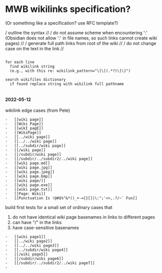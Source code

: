 # MWB wikilinks specification?

(Or something like a specification? use RFC template?)

/ outline the syntax //
/ do not assume scheme when encountering ':' (Obsidian does not allow ':' in file names, so such links cannot create wiki pages) //
/ generate full path links from root of the wiki //
/ do not change case on the text in the link //

```

for each line
  find wikilink string
  (e.g., with this re: wikilink_pattern="\[\[(.*?)\]\]")

search wikifiles dictionary
  if found replace string with wikilink full pathname


```

#### 2022-05-12
wikilink edge cases (from Pete)
```
-   [[wiki page]]
-   [[Wiki Page]]
-   [[wikI pagE]]
-   [[WikiPage]]
-   [[../wiki page]]
-   [[../../wiki page]]
-   [[../subdir/wiki page]]
-   [[/wiki page]]
-   [[/subdir/wiki page]]
-   [[/subdir/../subdir2/../wiki page]]
-   [[wiki page.md]]
-   [[wiki page.jpg]]
-   [[wiki page.jpeg]]
-   [[wiki page.bmp]]
-   [[wiki page/]]
-   [[wiki page.exe]]
-   [[wiki page.txt]]
-   [[Page: Wiki]]
-   [[Punctuation Is !@#$%^&*()_+-={}[]|\:";'<>,.?/~` Fun]]

```

build first tests for a small set of ordinary cases that
1. do not have identical wiki page basenames in links to different pages
2. can have "/" in the links
3. have case-sensitive basenames

```
-   [[wiki page1]]
-   [[../wiki page2]]
-   [[../../wiki page3]]
-   [[../subdir/wiki page4]]
-   [[/wiki page5]]
-   [[/subdir/wiki page6]]
-   [[/subdir/../subdir2/../wiki page7]]
-
```